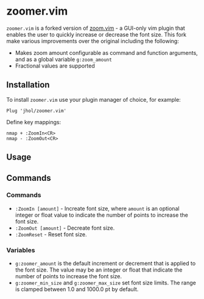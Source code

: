zoomer.vim
==========

`zoomer.vim` is a forked version of
[zoom.vim](https://github.com/vim-scripts/zoom.vim) - a GUI-only vim plugin
that enables the user to quickly increase or decrease the font size. This fork
make various improvements over the original including the following:

  * Makes zoom amount configurable as command and function arguments, and as a
    global variable `g:zoom_amount`
  * Fractional values are supported

Installation
------------

To install `zoomer.vim` use your plugin manager of choice, for example:

```
Plug 'jhol/zoomer.vim'
```

Define key mappings:

```
nmap + :ZoomIn<CR>
nmap - :ZoomOut<CR>
```

Usage
-----

Commands
--------

### Commands

  * `:ZoomIn [amount]` - Increate font size, where `amount` is an optional
    integer or float value to indicate the number of points to increase the
    font size.
  * `:ZoomOut [amount]` - Decreate font size.
  * `:ZoomReset` - Reset font size.

### Variables

  * `g:zoomer_amount` is the default increment or decrement that is applied to
    the font size. The value may be an integer or float that indicate the
    number of points to increase the font size.
  * `g:zoomer_min_size` and `g:zoomer_max_size` set font size limits. The range
    is clamped between 1.0 and 1000.0 pt by default.
